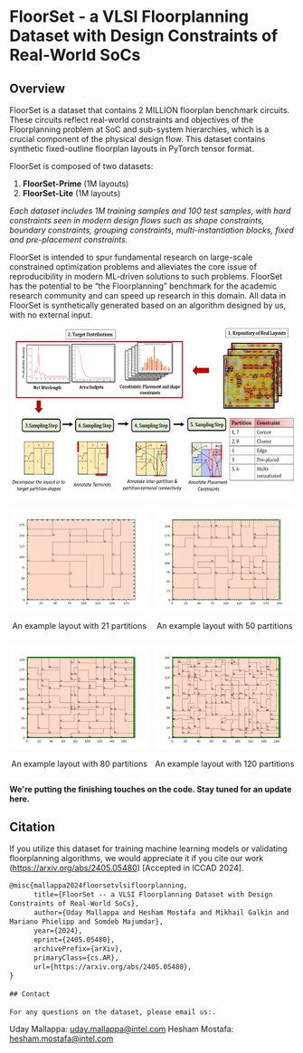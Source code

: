 # FloorSet - a VLSI Floorplanning Dataset with Design Constraints of Real-World SoCs

## Overview 

FloorSet is a dataset that contains 2 MILLION floorplan benchmark circuits. These circuits reflect real-world constraints and objectives of the Floorplanning problem at SoC and sub-system hierarchies, which is a crucial component of the physical design flow. This dataset contains synthetic fixed-outline floorplan layouts in PyTorch tensor format.

FloorSet is composed of two datasets:
1. **FloorSet-Prime** (1M layouts)
2. **FloorSet-Lite** (1M layouts)

*Each dataset includes 1M training samples and 100 test samples, with hard constraints seen in modern design flows such as shape constraints, boundary constraints, grouping constraints, multi-instantiation blocks, fixed and pre-placement constraints.* 

FloorSet is intended to spur fundamental research on large-scale constrained optimization problems and alleviates the core issue of reproducibility in modern ML-driven solutions to such problems. FloorSet has the potential to be “the Floorplanning” benchmark for the academic research community and can speed up research in this domain. All data in FloorSet is synthetically generated based on an algorithm designed by us, with no external input.


<p align="center">
  <img src="images/primeflow.png" height=300>
</p>

<div style="display: flex; flex-wrap: wrap; gap: 10px;">
    <div style="flex: 1 1 calc(50% - 10px); text-align: center;">
        <img src="images/primelayout21.png" alt="Image 1" width="300"/>
        <p>An example layout with 21 partitions</p>
    </div>
    <div style="flex: 1 1 calc(50% - 10px); text-align: center;">
        <img src="images/primelayout50.png" alt="Image 2" width="300"/>
        <p>An example layout with 50 partitions</p>
    </div>
    <div style="flex: 1 1 calc(50% - 10px); text-align: center;">
        <img src="images/primelayout80.png" alt="Image 3" width="300"/>
        <p>An example layout with 80 partitions</p>
    </div>
    <div style="flex: 1 1 calc(50% - 10px); text-align: center;">
        <img src="images/primelayout120.png" alt="Image 4" width="300"/>
        <p>An example layout with 120 partitions</p>
    </div>
</div>




**We're putting the finishing touches on the code. Stay tuned for an update here.**

## Citation

If you utilize this dataset for training machine learning models or validating floorplanning algorithms, we would appreciate it if you cite our work (https://arxiv.org/abs/2405.05480) [Accepted in ICCAD 2024].

```
@misc{mallappa2024floorsetvlsifloorplanning,
      title={FloorSet -- a VLSI Floorplanning Dataset with Design Constraints of Real-World SoCs}, 
      author={Uday Mallappa and Hesham Mostafa and Mikhail Galkin and Mariano Phielipp and Somdeb Majumdar},
      year={2024},
      eprint={2405.05480},
      archivePrefix={arXiv},
      primaryClass={cs.AR},
      url={https://arxiv.org/abs/2405.05480}, 
}

## Contact

For any questions on the dataset, please email us:.

```
Uday Mallappa: uday.mallappa@intel.com
Hesham Mostafa: hesham.mostafa@intel.com
```
